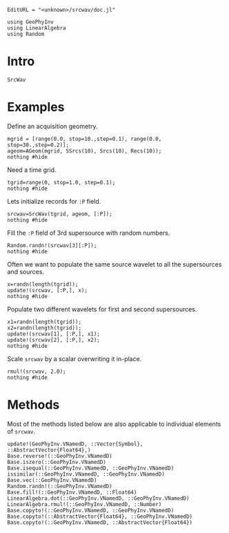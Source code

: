 ```@meta
EditURL = "<unknown>/srcwav/doc.jl"
```

```@example doc
using GeoPhyInv
using LinearAlgebra
using Random
```

# Intro

```@docs
SrcWav
```

# Examples
Define an acquisition geometry.

```@example doc
mgrid = [range(0.0, stop=10.,step=0.1), range(0.0, stop=30.,step=0.2)];
ageom=AGeom(mgrid, SSrcs(10), Srcs(10), Recs(10));
nothing #hide
```

Need a time grid.

```@example doc
tgrid=range(0, stop=1.0, step=0.1);
nothing #hide
```

Lets initialize records for `:P` field.

```@example doc
srcwav=SrcWav(tgrid, ageom, [:P]);
nothing #hide
```

Fill the `:P` field of 3rd supersource with random numbers.

```@example doc
Random.randn!(srcwav[3][:P]);
nothing #hide
```

Often we want to populate the same source wavelet to all
the supersources and sources.

```@example doc
x=randn(length(tgrid));
update!(srcwav, [:P,], x);
nothing #hide
```

Populate two different wavelets for first and second supersources.

```@example doc
x1=randn(length(tgrid));
x2=randn(length(tgrid));
update!(srcwav[1], [:P,], x1);
update!(srcwav[2], [:P,], x2);
nothing #hide
```

Scale `srcwav` by a scalar overwriting it in-place.

```@example doc
rmul!(srcwav, 2.0);
nothing #hide
```

# Methods
Most of the methods listed below are also applicable to individual elements of `srcwav`.

```@docs
update!(GeoPhyInv.VNamedD, ::Vector{Symbol}, ::AbstractVector{Float64},)
Base.reverse!(::GeoPhyInv.VNamedD)
Base.iszero(::GeoPhyInv.VNamedD)
Base.isequal(::GeoPhyInv.VNamedD, ::GeoPhyInv.VNamedD)
issimilar(::GeoPhyInv.VNamedD, ::GeoPhyInv.VNamedD)
Base.vec(::GeoPhyInv.VNamedD)
Random.randn!(::GeoPhyInv.VNamedD)
Base.fill!(::GeoPhyInv.VNamedD, ::Float64)
LinearAlgebra.dot(::GeoPhyInv.VNamedD, ::GeoPhyInv.VNamedD)
LinearAlgebra.rmul!(::GeoPhyInv.VNamedD, ::Number)
Base.copyto!(::GeoPhyInv.VNamedD, ::GeoPhyInv.VNamedD)
Base.copyto!(::AbstractVector{Float64}, ::GeoPhyInv.VNamedD)
Base.copyto!(::GeoPhyInv.VNamedD, ::AbstractVector{Float64})
```

